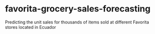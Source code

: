 # favorita-grocery-sales-forecasting
Predicting the unit sales for thousands of items sold at different Favorita stores located in Ecuador
